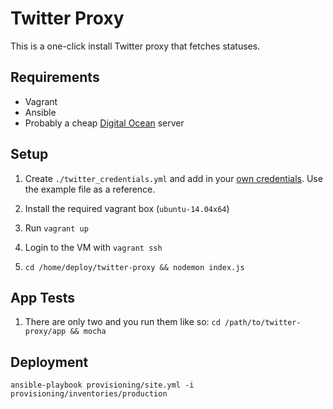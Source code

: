 # Twitter Proxy

This is a one-click install Twitter proxy that fetches statuses.

## Requirements

* Vagrant
* Ansible
* Probably a cheap [Digital Ocean](https://www.digitalocean.com/?refcode=1ce21440971a) server

## Setup

1. Create `./twitter_credentials.yml` and add in your [own credentials](https://apps.twitter.com). Use the example file as a reference.

2. Install the required vagrant box (`ubuntu-14.04x64`)

3. Run `vagrant up`

4. Login to the VM with `vagrant ssh`

5. `cd /home/deploy/twitter-proxy && nodemon index.js`

## App Tests

1. There are only two and you run them like so: `cd /path/to/twitter-proxy/app && mocha`

## Deployment

`ansible-playbook provisioning/site.yml -i provisioning/inventories/production`